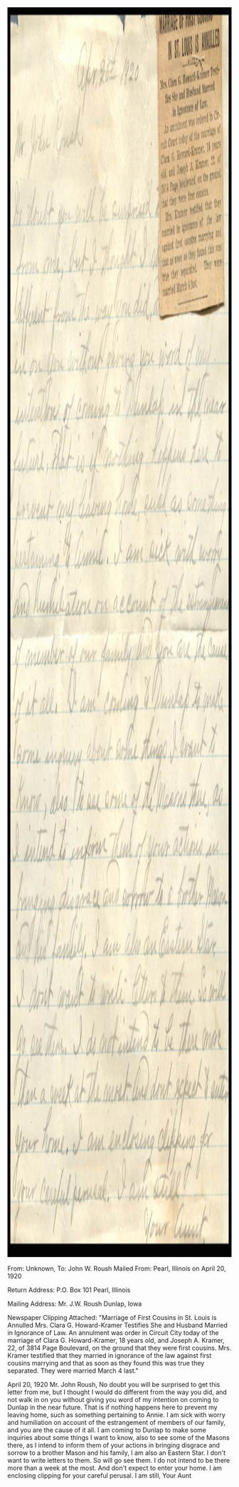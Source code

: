 <html><body><a href="/wp-content/uploads/2014/05/postcard-2014-20140519_16472212_0281.jpg"><img class="alignnone size-full wp-image-742" src="/wp-content/uploads/2014/05/postcard-2014-20140519_16472212_0281.jpg" alt="postcard-2014-20140519_16472212_0281" width="2327" height="2801"></a>

From: Unknown, To: John W. Roush
Mailed From: Pearl, Illinois on April 20, 1920

Return Address:
P.O. Box 101
Pearl, Illinois

Mailing Address:
Mr. J.W. Roush
Dunlap, Iowa

Newspaper Clipping Attached:
"Marriage of First Cousins in St. Louis is Annulled
Mrs. Clara G. Howard-Kramer Testifies She and Husband Married in Ignorance of Law.
An annulment was order in Circuit City today of the marriage of Clara G. Howard-Kramer, 18 years old, and Joseph A. Kramer, 22, of 3814 Page Boulevard, on the ground that they were first cousins.
Mrs. Kramer testified that they married in ignorance of the law against first cousins marrying and that as soon as they found this was true they separated. They were married March 4 last."

April 20, 1920
Mr. John Roush,
No doubt you will be surprised to get this letter from me, but I thought I would do different from the way you did, and not walk in on you without giving you word of my intention on coming to Dunlap in the near future. That is if nothing happens here to prevent my leaving home, such as something pertaining to Annie. I am sick with worry and humiliation on account of the estrangement of members of our family, and you are the cause of it all. I am coming to Dunlap to make some inquiries about some things I want to know, also to see some of the Masons there, as I intend to inform them of your actions in bringing disgrace and sorrow to a brother Mason and his family, I am also an Eastern Star. I don't want to write letters to them. So will go see them. I do not intend to be there more than a week at the most. And don't expect to enter your home. I am enclosing clipping for your careful perusal. I am still,
Your Aunt</body></html>